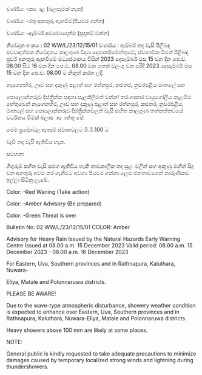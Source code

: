 වර්ණය: -ක ොළ (බලපෑමක් නැත)

වර්ණය: -රතු අනතුරු ඇඟවීම(පියවර ගන්න)

වර්ණය: -ඇම්බර් අවවොදොත්ම (සූදානම් වන්න)

නිවේදන අංකය : 02 WW/L/23/12/15/01 වර්ණය : ඇම්බර් තද වැසි පිලිබඳ අවවාදාත්මක නිවේදනය කාලගුණ විද්‍යා දෙපාර්තමේන්තුවේ, ස්වභාවික විපත් පිළිබඳ පූර්ව අනතුරු ඇඟවීමේ මධ්‍යස්ථානය විසින් 2023 දෙසැම්බර් මස 15 වන දින පෙ.ව. 08.00 සිට 16 වන දින පෙ.ව. 08.00 වන තෙක් වලංගු වන පරිදි 2023 දෙසැම්බර් මස 15 වන දින පෙ.ව. 08.00 ට නිකුත් කරන ලදී.

නැගෙනහිර, ඌව සහ දකුණු පළාත් සහ රත්නපුර, කළුතර, නුවරඑළිය මාතලේ සහ

පොලොන්නරුව දිස්ත්‍රික්ක සඳහා සැලකිලිමත් වන්න! තරංගාකාර වායුගෝලීය කැළඹීම හේතුවෙන් නැගෙනහිර, ඌව සහ දකුණු පළාත් සහ රත්නපුර, කළුතර, නුවරඑළිය, මාතලේ සහ පොලොන්නරුව දිස්ත්‍රික්කවලත් වැසි සහිත කාලගුණ තත්තත්තවයේ වර්ධනය වීමක් බලාප ාප ාත්තු පේ.

මෙම ප්‍රදේශවල ඇතැම් ස්ථානවලට මි.මී.100 ට

වැඩි තද වැසි ඇතිවිය හැක.

සටහන:

ගිගුරුම් සහිත වැසි සමග ඇතිවිය හැකි තාවකාලික තද සුළං වලින් සහ අකුණු මඟින් සිදු වන අනතුරු අවම කර ගැනීමට අවශ්‍ය පියවර ගන්නා ලෙස ජනතාවගෙන් කාරුණිකව ඉල්ලා සිටිනු ලැබේ.

Color: -Red Waning (Take action)

Color: -Amber Advisory (Be prepared)

Color: -Green Threat is over

Bulletin No: 02 WW/L/23/12/15/01 COLOR: Amber

Advisory for Heavy Rain Issued by the Natural Hazards Early Warning Centre Issued at 08.00 a.m. 15 December 2023 Valid period: 08.00 a.m. 15 December 2023 - 08.00 a.m. 16 December 2023

For Eastern, Uva, Southern provinces and in Rathnapura, Kaluthara, Nuwara-

Eliya, Matale and Polonnaruwa districts.

PLEASE BE AWARE!

Due to the wave-type atmospheric disturbance, showery weather condition is expected to enhance over Eastern, Uva, Southern provinces and in Rathnapura, Kaluthara, Nuwara-Eliya, Matale and Polonnaruwa districts.

Heavy showers above 100 mm are likely at some places.

NOTE:

General public is kindly requested to take adequate precautions to minimize damages caused by temporary localized strong winds and lightning during thundershowers.